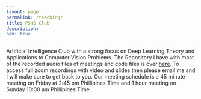 ```yaml
---
layout: page
permalink: /teaching/
title: PSHS Club
description: 
nav: true
---
```


Artificial Intelligence Club with a strong focus on Deep Learning Theory and Applications to Computer Vision Problems. The Repository I have with most of the recorded audio files of meetings and code files is over [here](https://github.com/SarthakJaingit/Philippine-Science-High-School-AI_Club). To access full zoom recordings with video and slides then please email me and I will make sure to get back to you. Our meeting schedule is a 45 minute meeting on Friday at 2:45 pm Phillipines Time and 1 hour meeting on Sunday 10:00 am Phillipines Time. 

